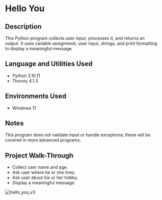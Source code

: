 # Hello You


## Description
This Python program collects user input, processes it, and returns an output. It uses variable assignment, user input, strings, and print formatting to display a meaningful message.


## Language and Utilities Used
- Python 3.10.11
- Thonny 4.1.3


## Environments Used
- Windows 11


## Notes
This program does not validate input or handle exceptions; these will be covered in more advanced programs.


## Project Walk-Through
- Collect user name and age.
- Ask user where he or she lives.
- Ask user about his or her hobby.
- Display a meaningful message.

![hello_you_v3](https://github.com/user-attachments/assets/98716390-9fed-47ca-8243-35112048d46b)
